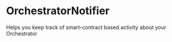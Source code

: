 # OrchestratorNotifier
Helps you keep track of smart-contract based activity about your Orchestrator

